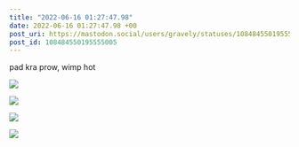 ```yaml
---
title: "2022-06-16 01:27:47.98"
date: 2022-06-16 01:27:47.98 +00
post_uri: https://mastodon.social/users/gravely/statuses/108484550195555005
post_id: 108484550195555005
---
```

pad kra prow, wimp hot


![](/images/108484549707412581.jpg)

![](/images/108484549868032516.jpg)

![](/images/108484549993253790.jpg)

![](/images/108484550136852079.jpg)

